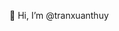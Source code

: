 👋 Hi, I’m @tranxuanthuy

<!---
tranxuanthuy/tranxuanthuy is a ✨ special ✨ repository because its `README.md` (this file) appears on your GitHub profile.
You can click the Preview link to take a look at your changes.
--->
